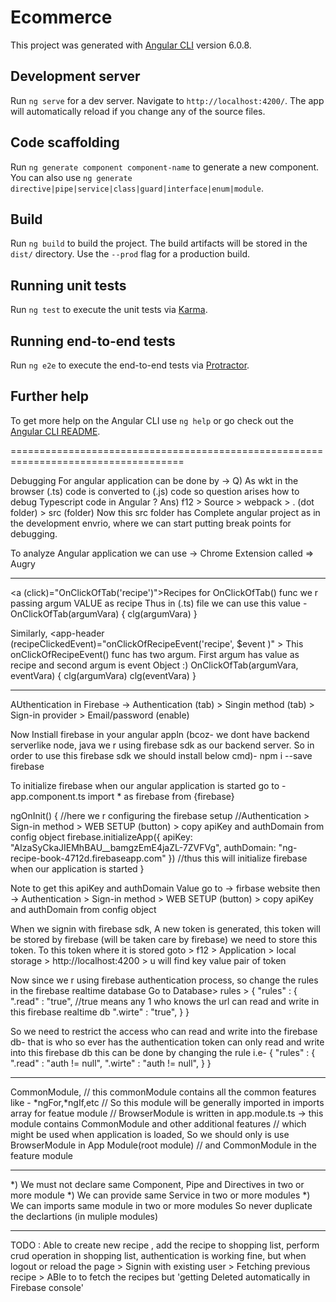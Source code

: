 # Ecommerce

This project was generated with [Angular CLI](https://github.com/angular/angular-cli) version 6.0.8.

## Development server

Run `ng serve` for a dev server. Navigate to `http://localhost:4200/`. The app will automatically reload if you change any of the source files.

## Code scaffolding

Run `ng generate component component-name` to generate a new component. You can also use `ng generate directive|pipe|service|class|guard|interface|enum|module`.

## Build

Run `ng build` to build the project. The build artifacts will be stored in the `dist/` directory. Use the `--prod` flag for a production build.

## Running unit tests

Run `ng test` to execute the unit tests via [Karma](https://karma-runner.github.io).

## Running end-to-end tests

Run `ng e2e` to execute the end-to-end tests via [Protractor](http://www.protractortest.org/).

## Further help

To get more help on the Angular CLI use `ng help` or go check out the [Angular CLI README](https://github.com/angular/angular-cli/blob/master/README.md).

====================================================================================

Debugging For angular application can be done by ->
Q) As wkt in the browser (.ts) code is converted to (.js) code so question arises 
how to debug Typescript code in Angular ?
Ans)
f12 > Source > webpack > . (dot folder) > src (folder)
Now this src folder has Complete angular project as in the development envrio, where 
we can start putting break points for debugging.

To analyze Angular application we can use -> Chrome Extension called => Augry


-----------------------------------------------------------------------------------
 <a (click)="OnClickOfTab('recipe')">Recipes</a> 
for OnClickOfTab() func we r passing argum VALUE as recipe
Thus in (.ts) file we can use this value -
 OnClickOfTab(argumVara) {
    clg(argumVara)
 }

 Similarly, 
 <app-header (recipeClickedEvent)="onClickOfRecipeEvent('recipe', $event )" > </app-header>
This onClickOfRecipeEvent() func has two argum. First argum has value as recipe and second argum is event
Object :)
 OnClickOfTab(argumVara, eventVara) {
    clg(argumVara)
    clg(eventVara)
 }


-------------------------------------------------------------------------------------------------------

AUthentication in Firebase ->
Authentication (tab) > Singin method (tab) > Sign-in provider > Email/password (enable)

Now Instiall firebase in your angular appln (bcoz- we dont have backend serverlike node, java we r using
firebase sdk as our backend server. So in order to use this firebase sdk we should install below cmd)-
npm i --save firebase

To initialize firebase when our angular application is started go to - app.component.ts
import * as firebase from {firebase}

 ngOnInit() {
    //here we r configuring the firebase setup
    //Authentication > Sign-in method > WEB SETUP (button) > copy apiKey and authDomain from config object
    firebase.initializeApp({
      apiKey: "AIzaSyCkaJIEMhBAU__bamgzEmE4jaZL-7ZVFVg",
      authDomain: "ng-recipe-book-4712d.firebaseapp.com"
    })
    //thus this will initialize firebase when our application is started
  }

Note to get this apiKey and authDomain Value go to -> firbase website then -> Authentication > Sign-in method > WEB SETUP (button) > copy apiKey and authDomain from config object

When we signin with firebase sdk, A new token is generated, this token will be stored by firebase (will be
taken care by  firebase) we need to store this token.
To this token where it is stored goto >
f12 > Application > local storage > http://localhost:4200 > u will find key value pair of token

Now since we r using firebase authentication process, so change the rules in the firebase realtime database
Go to Database> rules > 
{
  "rules" : {
    ".read" : "true", //true means any 1 who knows the url can read and write in this firebase realtime db
    ".wirte" : "true",
  }
}

So we need to restrict the access who can read and write into the firebase db- that is who so ever has the 
authentication token can only read and write into this firebase db
this can be done by changing the rule i.e-
{
  "rules" : {
    ".read" : "auth != null",
    ".wirte" : "auth != null",
  }
}

-------------------------------------------------------------------------------------------------------
   CommonModule, // this commonModule contains all the common features like - *ngFor,*ngIf,etc
        // So this module will be generally imported in imports array for featue module
        // BrowserModule is written in app.module.ts -> this module contains CommonModule and other additional features
        // which might be used when application is loaded, So we should only is use BrowserModule in App Module(root module)
        // and CommonModule in the feature module


-------------------------------------------------------------------------------------------------------
*) We must not declare same Component, Pipe and Directives in two or more module
*) We can provide same Service in two or more modules
*) We can imports same module in two or more modules
So never duplicate the declartions (in muliple modules)

-------------------------------------------------------------------------------------------------------
TODO :
Able to create new recipe , add the recipe to shopping list, perform crud operation in shopping list, 
authentication is working fine,
 but when logout or reload the page > Signin with existing user > Fetching previous recipe >
 ABle to to fetch the recipes but 'getting Deleted automatically in Firebase console'